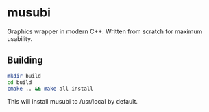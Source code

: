 # musubi

Graphics wrapper in modern C++. Written from scratch for maximum usability.

## Building

```sh
mkdir build
cd build
cmake .. && make all install
```

This will install musubi to /usr/local by default.
